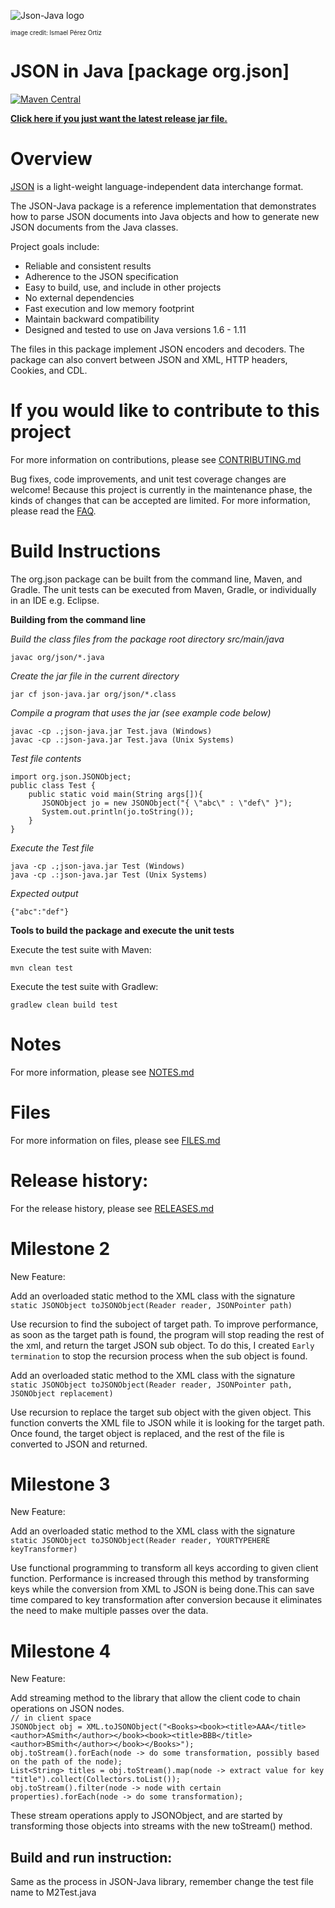 ![Json-Java logo](https://github.com/stleary/JSON-java/blob/master/images/JsonJava.png?raw=true)

<sub><sup>image credit: Ismael Pérez Ortiz</sup></sub>


JSON in Java [package org.json]
===============================

[![Maven Central](https://img.shields.io/maven-central/v/org.json/json.svg)](https://mvnrepository.com/artifact/org.json/json)

**[Click here if you just want the latest release jar file.](https://search.maven.org/remotecontent?filepath=org/json/json/20220924/json-20220924.jar)**


# Overview

[JSON](http://www.JSON.org/) is a light-weight language-independent data interchange format.

The JSON-Java package is a reference implementation that demonstrates how to parse JSON documents into Java objects and how to generate new JSON documents from the Java classes.

Project goals include:
* Reliable and consistent results
* Adherence to the JSON specification 
* Easy to build, use, and include in other projects
* No external dependencies
* Fast execution and low memory footprint
* Maintain backward compatibility
* Designed and tested to use on Java versions 1.6 - 1.11

The files in this package implement JSON encoders and decoders. The package can also convert between JSON and XML, HTTP headers, Cookies, and CDL.

# If you would like to contribute to this project

For more information on contributions, please see [CONTRIBUTING.md](https://github.com/stleary/JSON-java/blob/master/docs/CONTRIBUTING.md)

Bug fixes, code improvements, and unit test coverage changes are welcome! Because this project is currently in the maintenance phase, the kinds of changes that can be accepted are limited. For more information, please read the [FAQ](https://github.com/stleary/JSON-java/wiki/FAQ).

# Build Instructions

The org.json package can be built from the command line, Maven, and Gradle. The unit tests can be executed from Maven, Gradle, or individually in an IDE e.g. Eclipse.
 
**Building from the command line**

*Build the class files from the package root directory src/main/java*
````
javac org/json/*.java
````

*Create the jar file in the current directory*
````
jar cf json-java.jar org/json/*.class
````

*Compile a program that uses the jar (see example code below)*
````
javac -cp .;json-java.jar Test.java (Windows)
javac -cp .:json-java.jar Test.java (Unix Systems)
````

*Test file contents*

````
import org.json.JSONObject;
public class Test {
    public static void main(String args[]){
       JSONObject jo = new JSONObject("{ \"abc\" : \"def\" }");
       System.out.println(jo.toString());
    }
}
````

*Execute the Test file*
```` 
java -cp .;json-java.jar Test (Windows)
java -cp .:json-java.jar Test (Unix Systems)
````

*Expected output*

````
{"abc":"def"}
````

 
**Tools to build the package and execute the unit tests**

Execute the test suite with Maven:
```
mvn clean test
```

Execute the test suite with Gradlew:

```
gradlew clean build test
```

# Notes

For more information, please see [NOTES.md](https://github.com/stleary/JSON-java/blob/master/docs/NOTES.md)

# Files

For more information on files, please see [FILES.md](https://github.com/stleary/JSON-java/blob/master/docs/FILES.md)

# Release history:

For the release history, please see [RELEASES.md](https://github.com/stleary/JSON-java/blob/master/docs/RELEASES.md)

# Milestone 2 

New Feature: 

Add an overloaded static method to the XML class with the signature <br>
`static JSONObject toJSONObject(Reader reader, JSONPointer path)` 

Use recursion to find the suboject of target path. To improve performance, as soon as the target path is found, the program will stop reading the rest of the xml, and return the target JSON sub object. To do this, I created `Early termination` to stop the recursion process when the sub object is found.<br>

Add an overloaded static method to the XML class with the signature <br>
`static JSONObject toJSONObject(Reader reader, JSONPointer path, JSONObject replacement)`

Use recursion to replace the target sub object with the given object. This function converts the XML file to JSON while it is looking for the target path. Once found, the target object is replaced, and the rest of the file is converted to JSON and returned. 

# Milestone 3

New Feature:

Add an overloaded static method to the XML class with the signature <br>
`static JSONObject toJSONObject(Reader reader, YOURTYPEHERE keyTransformer)`

Use functional programming to transform all keys according to given client function. Performance is increased through this method by transforming keys while the conversion from XML to JSON is being done.This can save time compared to key transformation after conversion because it eliminates the need to make multiple passes over the data. <br>

# Milestone 4

New Feature:

Add streaming method to the library that allow the client code to chain operations on JSON nodes. <br>
`// in client space` <br>
`JSONObject obj = XML.toJSONObject("<Books><book><title>AAA</title><author>ASmith</author></book><book><title>BBB</title><author>BSmith</author></book></Books>");` <br>
`obj.toStream().forEach(node -> do some transformation, possibly based on the path of the node);` <br>
`List<String> titles = obj.toStream().map(node -> extract value for key "title").collect(Collectors.toList());` <br>
`obj.toStream().filter(node -> node with certain properties).forEach(node -> do some transformation);` <br>

These stream operations apply to JSONObject, and are started by transforming those objects into streams with the new toStream() method.

## Build and run instruction:
Same as the process in JSON-Java library, remember change the test file name to M2Test.java
